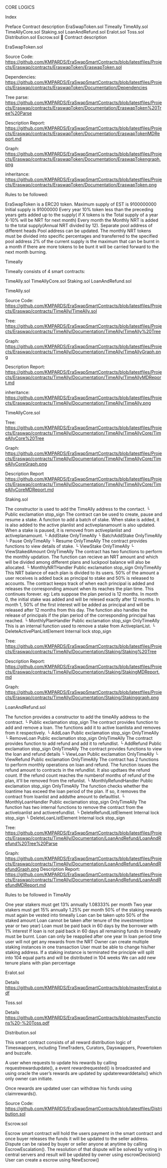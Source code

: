 CORE LOGICS

Index

Preface Contract description EraSwapToken.sol Timeally TimeAlly.sol TimeAllyCore.sol Staking.sol LoanAndRefund.sol Eralot.sol Toss.sol Distribution.sol Escrow.sol  Contract description

EraSwapToken.sol

Source Code: https://github.com/KMPARDS/EraSwapSmartContracts/blob/latestfiles/Projects/Eraswap/contracts/EraswapToken/EraswapToken.sol

Dependencies: https://github.com/KMPARDS/EraSwapSmartContracts/blob/latestfiles/Projects/Eraswap/contracts/EraswapToken/Documentation/Dependencies

Tree parse: https://github.com/KMPARDS/EraSwapSmartContracts/blob/latestfiles/Projects/Eraswap/contracts/EraswapToken/Documentation/EraswapToken%20Tree%20Parse

Description Report: https://github.com/KMPARDS/EraSwapSmartContracts/blob/latestfiles/Projects/Eraswap/contracts/EraswapToken/Documentation/EraswapTokenMDReport.md

Graph: https://github.com/KMPARDS/EraSwapSmartContracts/blob/latestfiles/Projects/Eraswap/contracts/EraswapToken/Documentation/EraswapTokengraph.png

inheritance: https://github.com/KMPARDS/EraSwapSmartContracts/blob/latestfiles/Projects/Eraswap/contracts/EraswapToken/Documentation/EraswapToken.png

Rules to be followed:

EraSwapToken is a ERC20 token. Maximum supply of EST is 9100000000 Initial supply is 91000000 Every year 10% token less than the preceding years gets added up to the supply( if X tokens is the Total supply of a year X-10% will be NRT for next month) Every month the Monthly NRT is added to the total supply(Annual NRT divided by 12). Separate pool address of different heads Pool address can be updated. The monthly NRT tokens must be divided into specific percentages and transferred to the specified pool address 2% of the current supply is the maximum that can be burnt in a month if there are more tokens to be bunt it will be carried forward to the next month burning.

Timeally

Timeally consists of 4 smart contracts:

TimeAlly.sol TimeAllyCore.sol Staking.sol LoanAndRefund.sol

TimeAlly.sol

Source Code: https://github.com/KMPARDS/EraSwapSmartContracts/blob/latestfiles/Projects/Eraswap/contracts/TimeAlly/TimeAlly.sol

Tree: https://github.com/KMPARDS/EraSwapSmartContracts/blob/latestfiles/Projects/Eraswap/contracts/TimeAlly/Documentation/TimeAlly/TimeAlly%20Tree

Graph: https://github.com/KMPARDS/EraSwapSmartContracts/blob/latestfiles/Projects/Eraswap/contracts/TimeAlly/Documentation/TimeAlly/TimeAllyGraph.png

Description Report: https://github.com/KMPARDS/EraSwapSmartContracts/blob/latestfiles/Projects/Eraswap/contracts/TimeAlly/Documentation/TimeAlly/TimeAllyMDReport.md

inheritance: https://github.com/KMPARDS/EraSwapSmartContracts/blob/latestfiles/Projects/Eraswap/contracts/TimeAlly/Documentation/TimeAlly/TimeAlly.png

TimeAllyCore.sol

Tree: https://github.com/KMPARDS/EraSwapSmartContracts/blob/latestfiles/Projects/Eraswap/contracts/TimeAlly/Documentation/TimeAlly/TimeAllyCore/TimeAllyCore%20Tree

Graph: https://github.com/KMPARDS/EraSwapSmartContracts/blob/latestfiles/Projects/Eraswap/contracts/TimeAlly/Documentation/TimeAlly/TimeAllyCore/TimeAllyCoreGraph.png

Description Report https://github.com/KMPARDS/EraSwapSmartContracts/blob/latestfiles/Projects/Eraswap/contracts/TimeAlly/Documentation/TimeAlly/TimeAllyCore/TimeAllyCoreMDReport.md

Staking.sol

The constructor is used to add the TimeAlly address to the conrtact. └ Public exclamation stop_sign The contract can be used to create, pause and resume a stake. A function to add a batch of stake. When stake is added, it is also added to the active planlist and activeplanamount is also updated. When a stake is paused, it is removed from activeplanlist and activeplanamount. └ AddStake OnlyTimeAlly └ BatchAddStake OnlyTimeAlly └ Pause OnlyTimeAlly └ Resume OnlyTimeAlly The contract provides functions to view details of stake. └ ViewStake OnlyTimeAlly └ ViewStakedAmount OnlyTimeAlly The contract has two functions to perform the monthly updation. The function can recieve an NRT amount and which will be divided among different plans and luckpool balance will also be allocated. └ MonthlyNRTHandler Public exclamation stop_sign OnlyTimeAlly This NRT balance of each plan is divided to its users. 50% of the amount a user receives is added back as principal to stake and 50% is released to accounts. The contract keeps track of when each principal is added and releases the corresponding amount when its reaches the plan time. This continues forever. eg: Lets suppose the plan period is 12 months. In month 0, the initial stake was added and will be relesed exactly after 12 months. In month 1, 50% of the first interest will be added as principal and will be released after 12 months from this day. The function also handles the release of principals if the plan period of the corresponding principal has reached. └ MonthlyPlanHandler Public exclamation stop_sign OnlyTimeAlly This is an internal function used to remove a stake from ActiveplanList. └ DeleteActivePlanListElement Internal lock stop_sign

Tree: https://github.com/KMPARDS/EraSwapSmartContracts/blob/latestfiles/Projects/Eraswap/contracts/TimeAlly/Documentation/Staking/Staking%20Tree

Description Report: https://github.com/KMPARDS/EraSwapSmartContracts/blob/latestfiles/Projects/Eraswap/contracts/TimeAlly/Documentation/Staking/StakingMDReport.md

Graph: https://github.com/KMPARDS/EraSwapSmartContracts/blob/latestfiles/Projects/Eraswap/contracts/TimeAlly/Documentation/Staking/Stakinggraph.png

LoanAndRefund.sol

The function provides a constructor to add the timeAlly address to the contract. └ Public exclamation stop_sign The contract provides function to add and remove a loan. The functions add it to active loanlista and removes from it respectively. └ AddLoan Public exclamation stop_sign OnlyTimeAlly └ RemoveLoan Public exclamation stop_sign OnlyTimeAlly The contract provides function to add refund and add it to refundlist. └ AddRefund Public exclamation stop_sign OnlyTimeAlly The contract provides functions to view the loan and refund details └ ViewLoan Public exclamation OnlyTimeAlly └ ViewRefund Public exclamation OnlyTimeAlly The contract has 2 functions to perform monthly operations on loan and refund. The function issues the refund amount to contracts in the refundlist. It also updtaes the refund count. If the refund count reaches the numberof months of refund of the plan, it'll be removed from the refunlist. └ MonthlyRefundHandler Public exclamation stop_sign OnlyTimeAlly The function checks whether the loantime has exceed the loan period of the plan. If so, it removes the contract from loanlist and addsthe amount to defaultlist. └ MonthlyLoanHandler Public exclamation stop_sign OnlyTimeAlly The function has two internal functions to remove the contract from the activeloanlist and activerefundlist. └ DeleteRefundListElement Internal lock stop_sign └ DeleteLoanListElement Internal lock stop_sign

Tree: https://github.com/KMPARDS/EraSwapSmartContracts/blob/latestfiles/Projects/Eraswap/contracts/TimeAlly/Documentation/LoanAndRefund/LoanAndRefund%20Tree%20Parse

Graph: https://github.com/KMPARDS/EraSwapSmartContracts/blob/latestfiles/Projects/Eraswap/contracts/TimeAlly/Documentation/LoanAndRefund/LoanAndRefundGraph.png Description Report: https://github.com/KMPARDS/EraSwapSmartContracts/blob/latestfiles/Projects/Eraswap/contracts/TimeAlly/Documentation/LoanAndRefund/LoanAndRefundMDReport.md

Rules to be followed in TimeAlly

One year stakers must get 13% annually 1.08333% per month Two year stakers must get 15% annually 1.25% per month 50% of the staking rewards must again be vested into timeally Loan can be taken upto 50% of the staked amount Loan cannot be taken after tenure of the investment(one year or two year) Loan must be paid back in 60 days by the borrower with 1% interest If loan is not paid back in 60 days all remaining funds in timeally must be burnt. Loan can only be reapplied after one year In loan period time user will not get any rewards from the NRT Owner can create multiple staking instances in one transaction User must be able to change his/her staking address. If a staking instance is terminated the principle will split into 104 equal parts and will be distributed in 104 weeks We can add new tenure plans with plan percentage

Eralot.sol

Details https://github.com/KMPARDS/EraSwapSmartContracts/blob/master/Eralot.pdf

Toss.sol

Details https://github.com/KMPARDS/EraSwapSmartContracts/blob/master/Functions%20-%20Toss.pdf

Distribution.sol

This smart contract consists of all reward distribution logic of Timeswappers, including TimeTraders, Curators, Dayswappers, Powertoken and buzcafe.

A user when requests to update his rewards by calling requestrewardupdate(), a event rewardrequested() is broadcasted and using oracle the user’s rewards are updated by updaterewarddetails() which only owner can initiate.

Once rewards are updated user can withdraw his funds using claimrewards().

Source Code: https://github.com/KMPARDS/EraSwapSmartContracts/blob/latestfiles/Distribution.sol

Escrow.sol

Escrow smart contract will hold the users payment in the smart contract and once buyer releases the funds it will be updated to the seller address. Dispute can be raised by buyer or seller anyone at anytime by calling EscrowEscalation(). The resolution of that dispute will be solved by voting in central servers and result will be updated by owner using escrowDecision() User can create a escrow using NewEscrow()
